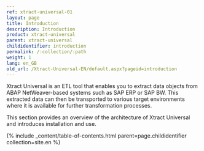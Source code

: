 ```yaml
---
ref: xtract-universal-01
layout: page
title: Introduction
description: Introduction
product: xtract-universal
parent: xtract-universal
childidentifier: introduction
permalink: /:collection/:path
weight: 1
lang: en_GB
old_url: /Xtract-Universal-EN/default.aspx?pageid=introduction
---
```


Xtract Universal is an ETL tool that enables you to extract data objects from ABAP NetWeaver-based systems such as SAP ERP or SAP BW.
This extracted data can then be transported to various target environments where it is available for further transformation processes.

This section provides an overview of the architecture of Xtract Universal and introduces installation and use.

{% include _content/table-of-contents.html parent=page.childidentifier collection=site.en %}
